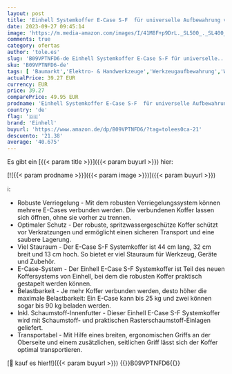 ```yaml
---
layout: post
title: 'Einhell Systemkoffer E-Case S-F  für universelle Aufbewahrung von Werkzeug  44x32x13 cm Außenmaße  max. 25 kg Beladung  spritzwassergeschützt  stapelbar  inkl. Rasterschaumstoff '
date: 2023-09-27 09:45:14
image: 'https://m.media-amazon.com/images/I/41M8F+p9DrL._SL500_._SL400_.jpg'
comments: true
category: ofertas
author: 'tole.es'
slug: 'B09VPTNFD6-de Einhell Systemkoffer E-Case S-F für universelle...'
sku: 'B09VPTNFD6-de'
tags: [ 'Baumarkt','Elektro- & Handwerkzeuge','Werkzeugaufbewahrung','Werkzeugkästen','einhell','🇩🇪', ]
actualPrice: 39.27 EUR
currency: EUR
price: 39.27
comparePrice: 49.95 EUR
prodname: 'Einhell Systemkoffer E-Case S-F  für universelle Aufbewahrung von Werkzeug  44x32x13 cm Außenmaße  max. 25 kg Beladung  spritzwassergeschützt  stapelbar  inkl. Rasterschaumstoff '
country: 'de'
flag: '🇩🇪'
brand: 'Einhell'
buyurl: 'https://www.amazon.de/dp/B09VPTNFD6/?tag=tolees0ca-21'
descuento: '21.38'
average: '40.675'
---
```


Es gibt ein [{{< param title >}}]({{< param buyurl >}}) hier:

[![{{< param prodname >}}]({{< param image >}})]({{< param buyurl >}})

ℹ️:

- Robuste Verriegelung - Mit dem robusten Verriegelungssystem können mehrere E-Cases verbunden werden. Die verbundenen Koffer lassen sich öffnen, ohne sie vorher zu trennen.
- Optimaler Schutz - Der robuste, spritzwassergeschütze Koffer schützt vor Verkratzungen und ermöglicht einen sicheren Transport und eine saubere Lagerung.
- Viel Stauraum - Der E-Case S-F Systemkoffer ist 44 cm lang, 32 cm breit und 13 cm hoch. So bietet er viel Stauraum für Werkzeug, Geräte und Zubehör.
- E-Case-System - Der Einhell E-Case S-F Systemkoffer ist Teil des neuen Koffersystems von Einhell, bei dem die robusten Koffer praktisch gestapelt werden können.
- Belastbarkeit - Je mehr Koffer verbunden werden, desto höher die maximale Belastbarkeit: Ein E-Case kann bis 25 kg und zwei können sogar bis 90 kg beladen werden.
- Inkl. Schaumstoff-Innenfutter - Dieser Einhell E-Case S-F Systemkoffer wird mit Schaumstoff- und praktischen Rasterschaumstoff-Einlagen geliefert.
- Transportabel - Mit Hilfe eines breiten, ergonomischen Griffs an der Oberseite und einem zusätzlichen, seitlichen Griff lässt sich der Koffer optimal transportieren.

[🛒 kauf es hier!!]({{< param buyurl >}})
{{<world>}}B09VPTNFD6{{</world>}}
